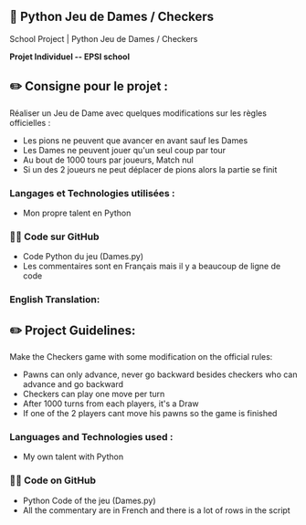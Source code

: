 ## 📄 Python Jeu de Dames / Checkers 
School Project | Python Jeu de Dames / Checkers 

**Projet Individuel -- EPSI school**

## ✏️ Consigne pour le projet :

Réaliser un Jeu de Dame avec quelques modifications sur les règles officielles :
  * Les pions ne peuvent que avancer en avant sauf les Dames
  * Les Dames ne peuvent jouer qu'un seul coup par tour
  * Au bout de 1000 tours par joueurs, Match nul
  * Si un des 2 joueurs ne peut déplacer de pions alors la partie se finit 

### Langages et Technologies utilisées :

* Mon propre talent en Python

### 👨‍💻 Code sur GitHub

  * Code Python du jeu (Dames.py)
  * Les commentaires sont en Français mais il y a beaucoup de ligne de code
  

### English Translation:
  
## ✏️ Project Guidelines:

Make the Checkers game with some modification on the official rules:
  * Pawns can only advance, never go backward besides checkers who can advance and go backward
  * Checkers can play one move per turn
  * After 1000 turns from each players, it's a Draw
  * If one of the 2 players cant move his pawns so the game is finished 

### Languages and Technologies used :

* My own talent with Python

### 👨‍💻 Code on GitHub

  * Python Code  of the jeu (Dames.py)
  * All the commentary are in French and there is a lot of rows in the script
